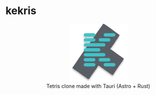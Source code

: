 # kekris
<center>

![](./public/logo-drop-shadow.png)  
Tetris clone made with Tauri (Astro + Rust)
</center>
